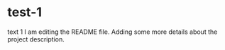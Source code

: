 # test-1
text 1
I am editing the README file. Adding some more details about the project description.
